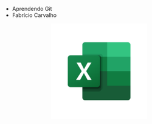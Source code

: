 <style>
    img{
        display: block;
        margin: auto;
        width: 50%;
    }
</style>
* Aprendendo Git
* Fabrício Carvalho
    
<img src="doc/excel_logo.png">